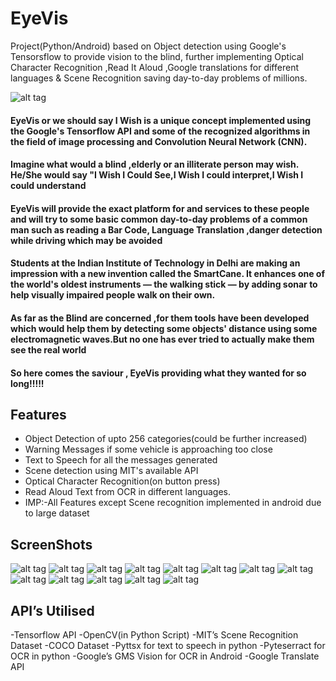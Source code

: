 # EyeVis
Project(Python/Android) based on Object detection using Google's Tensorsflow to provide vision to the blind, further implementing Optical Character Recognition ,Read It Aloud ,Google translations for different languages & Scene Recognition saving day-to-day problems of millions.

![alt tag](https://i.imgur.com/S2X1rUrh.png)

#### EyeVis or we should say I Wish is a unique concept implemented using the Google's Tensorflow API and some of the recognized algorithms in the field of image processing and Convolution Neural Network (CNN).

#### Imagine what would a blind ,elderly or an illiterate person may wish. He/She would say "I Wish I Could See,I Wish I could interpret,I Wish I could understand

#### EyeVis will provide the exact platform for and services to these people and will try to some basic common day-to-day problems of a common man such as reading a Bar Code, Language Translation ,danger detection while driving which may be avoided

#### Students at the Indian Institute of Technology in Delhi are making an impression with a new invention called the SmartCane. It enhances one of the world's oldest instruments — the walking stick — by adding sonar to help visually impaired people walk on their own.

#### As far as the Blind are concerned ,for them tools have been developed which would help them by detecting some objects' distance using some electromagnetic waves.But no one has ever tried to actually make them see the real world

#### So here comes the saviour , EyeVis providing what they wanted for so long!!!!!

## Features
- Object Detection of upto 256 categories(could be further increased)
- Warning Messages if some vehicle is approaching too close
- Text to Speech for all the messages generated
- Scene detection using MIT's available API
- Optical Character Recognition(on button press) 
- Read Aloud Text from OCR in different languages.
- IMP:-All Features except Scene recognition implemented in android due to large dataset

## ScreenShots
![alt tag](https://i.imgur.com/4CwHfGHm.jpg)
![alt tag](https://i.imgur.com/LXY1AMzm.jpg)
![alt tag](https://i.imgur.com/JSpqldxm.jpg)
![alt tag](https://i.imgur.com/oZuGeSOm.png)
![alt tag](https://i.imgur.com/FhXwmUtm.png)
![alt tag](https://i.imgur.com/8MwNSDkm.png)
![alt tag](https://i.imgur.com/N0NpOpHm.png)
![alt tag](https://i.imgur.com/2hpfBuom.png)
![alt tag](https://i.imgur.com/jB6ANDrm.png)
![alt tag](https://i.imgur.com/rxeoa00m.png)
![alt tag](https://i.imgur.com/kpzUSImm.png)
![alt tag](https://i.imgur.com/TnRDDOsm.png)
![alt tag](https://i.imgur.com/eMctavom.png)


## API’s Utilised
-Tensorflow API
-OpenCV(in Python Script)
-MIT’s Scene Recognition Dataset
-COCO Dataset
-Pyttsx for text to speech in python
-Pyteserract for OCR in python
-Google’s GMS Vision for OCR in Android
-Google Translate API

